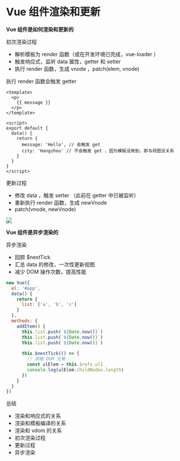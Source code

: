 # Vue 组件渲染和更新

**Vue 组件是如何渲染和更新的**

初次渲染过程

- 解析模板为 render 函数（或在开发环境已完成，vue-loader ）
- 触发响应式，监听 data 属性，getter 和 setter
- 执行 render 函数，生成 vnode ，patch(elem, vnode)



执行 render 函数会触发 getter

```vue
<template>
  <p>
    {{ message }}
  </p>
</template>

<script>
export default {
  data() {
    return {
      message: 'Hello', // 会触发 get
      city: 'Hangzhou' // 不会触发 get ，因为模板没用到，即与视图没关系
    }
  }
}
</script>
```



更新过程

- 修改 data ，触发 setter （此前在 getter 中已被监听）
- 重新执行 render 函数，生成 newVnode
- patch(vnode, newVnode)

![](https://img.mukewang.com/szimg/5e834ef40001a76119201080.jpg)



**Vue 组件是异步渲染的**

异步渲染

- 回顾 $nextTick
- 汇总 data 的修改，一次性更新视图
- 减少 DOM 操作次数，提高性能

```js
new Vue({
  el: '#app',
  data() {
    return {
      list: ['a', 'b', 'c']
    }
  },
  methods: {
    addItem() {
      this.list.push(`${Date.now()}`)
      this.list.push(`${Date.now()}`)
      this.list.push(`${Date.now()}`)
      
      this.$nextTick(() => {
        // 获取 DOM 元素
        const ulElem = this.$refs.ul1
        console.log(ulElem.childNodes.length)
      })
    }
  }
})
```



总结

- 渲染和响应式的关系
- 渲染和模板编译的关系
- 渲染和 vdom 的关系
- 初次渲染过程
- 更新过程
- 异步渲染